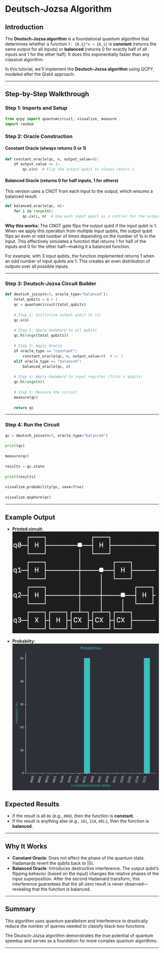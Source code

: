 # Deutsch-Jozsa Algorithm

## Introduction
The **Deutsch-Jozsa algorithm** is a foundational quantum algorithm that determines whether a function `f: {0,1}^n → {0,1}` is **constant** (returns the same output for all inputs) or **balanced** (returns 0 for exactly half of all inputs and 1 for the other half). It does this exponentially faster than any classical algorithm.

In this tutorial, we'll implement the **Deutsch-Jozsa algorithm** using QCPY, modeled after the Qiskit approach.

---

## Step-by-Step Walkthrough

### Step 1: Imports and Setup
```python
from qcpy import quantumcircuit, visualize, measure
import random
```

### Step 2: Oracle Construction
#### Constant Oracle (always returns 0 or 1)
```python
def constant_oracle(qc, n, output_value=0):
    if output_value == 1:
        qc.x(n)  # Flip the output qubit to always return 1
```

#### Balanced Oracle (returns 0 for half inputs, 1 for others)
This version uses a CNOT from each input to the output, which ensures a balanced result:
```python
def balanced_oracle(qc, n):
    for i in range(n):
        qc.cx(i, n)  # Use each input qubit as a control for the output
```
**Why this works:** The CNOT gate flips the output qubit if the input qubit is 1. When we apply this operation from multiple input qubits, the output qubit flips an even or odd number of times depending on the number of 1s in the input. This effectively simulates a function that returns 1 for half of the inputs and 0 for the other half—making it a balanced function.

For example, with 3 input qubits, the function implemented returns 1 when an odd number of input qubits are 1. This creates an even distribution of outputs over all possible inputs.

---

### Step 3: Deutsch-Jozsa Circuit Builder
```python
def deutsch_jozsa(n=3, oracle_type="balanced"):
    total_qubits = n + 1
    qc = quantumcircuit(total_qubits)

    # Step 1: Initialize output qubit to |1⟩
    qc.x(n)

    # Step 2: Apply Hadamard to all qubits
    qc.h(range(total_qubits))

    # Step 3: Apply Oracle
    if oracle_type == "constant":
        constant_oracle(qc, n, output_value=0)  # or 1
    elif oracle_type == "balanced":
        balanced_oracle(qc, n)

    # Step 4: Apply Hadamard to input register (first n qubits)
    qc.h(range(n))

    # Step 5: Measure the circuit
    measure(qc)

    return qc
```

---

### Step 4: Run the Circuit
```python
qc = deutsch_jozsa(n=3, oracle_type="balanced")

print(qc)

measure(qc)

results = qc.state

print(results)

visualize.probability(qc, save=True)

visualize.qsphere(qc)
```

---

## Example Output
- **Printed circuit:** ![deutsch_circuit](screenshots/circuit_deutsch.png)

- **Probabiity:** ![deutsch_probability](screenshots/Probability_Deutsch.png)


## Expected Results
- If the result is all `0`s (e.g., `000`), then the function is **constant**.
- If the result is anything else (e.g., `101`, `110`, etc.), then the function is **balanced**.

---

## Why It Works
- **Constant Oracle**: Does not affect the phase of the quantum state. Hadamards revert the qubits back to |0⟩.
- **Balanced Oracle**: Introduces destructive interference. The output qubit’s flipping behavior (based on the input) changes the relative phases of the input superposition. After the second Hadamard transform, this interference guarantees that the all-zero result is never observed—revealing that the function is balanced.

---

## Summary
This algorithm uses quantum parallelism and interference to drastically reduce the number of queries needed to classify black-box functions.

The Deutsch-Jozsa algorithm demonstrates the true potential of quantum speedup and serves as a foundation for more complex quantum algorithms.

---

